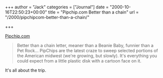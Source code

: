 +++
author = "Jack"
categories = ["Journal"]
date = "2000-10-16T22:50:23+00:00"
title = "Pipchip.com Better than a chain"
url = "/2000/pipchipcom-better-than-a-chain/"

+++

[Pipchip.com][1]
  


> Better than a chain letter, meaner than a Beanie Baby, funnier than a Pet Rock&#8230; PipChips are the latest craze to sweep selected portions of the American midwest (we're growing, but slowly). It's everything you could expect from a little plastic disk with a cartoon face on it.

  
> 

It's all about the trip.

 [1]: http://web.archive.org/web/20070908183925/http://www.pipchip.com:80/